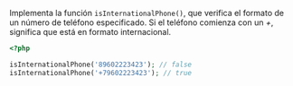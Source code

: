 
Implementa la función `isInternationalPhone()`, que verifica el formato de un número de teléfono especificado. Si el teléfono comienza con un *+*, significa que está en formato internacional.

```php
<?php

isInternationalPhone('89602223423'); // false
isInternationalPhone('+79602223423'); // true
```

